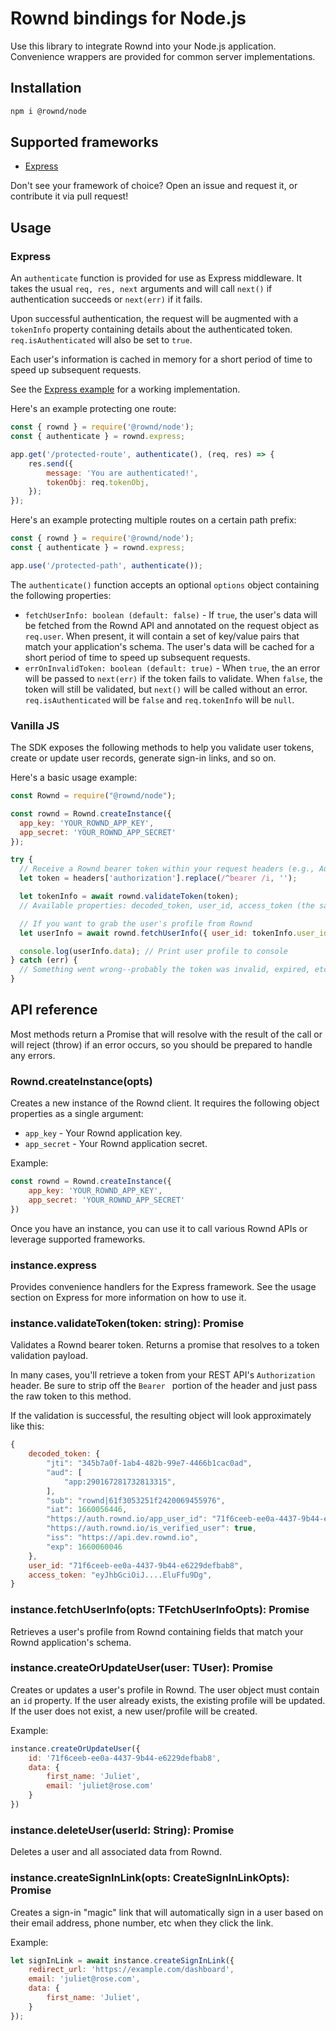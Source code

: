 # Rownd bindings for Node.js

Use this library to integrate Rownd into your Node.js application. Convenience wrappers are provided
for common server implementations.

## Installation

```bash
npm i @rownd/node
```

## Supported frameworks

- [Express](#express)

Don't see your framework of choice? Open an issue and request it, or contribute it via pull request!

## Usage

### Express

An `authenticate` function is provided for use as Express middleware.
It takes the usual `req, res, next` arguments and will call `next()` if authentication
succeeds or `next(err)` if it fails.

Upon successful authentication, the request will be augmented with a `tokenInfo` property containing
details about the authenticated token. `req.isAuthenticated` will also be set to `true`.

Each user's information is cached in memory for a short period of time to speed up subsequent requests.

See the [Express example](/examples/express/server.js) for a working implementation.

Here's an example protecting one route:
```js
const { rownd } = require('@rownd/node');
const { authenticate } = rownd.express;

app.get('/protected-route', authenticate(), (req, res) => {
    res.send({
        message: 'You are authenticated!',
        tokenObj: req.tokenObj,
    });
});
```

Here's an example protecting multiple routes on a certain path prefix:
```js
const { rownd } = require('@rownd/node');
const { authenticate } = rownd.express;

app.use('/protected-path', authenticate());
```

The `authenticate()` function accepts an optional `options` object containing the following properties:
- `fetchUserInfo: boolean (default: false)` - If `true`, the user's data will be fetched from the Rownd API and annotated on the request object as `req.user`. When present, it will contain a set of key/value pairs that match your application's schema. The user's data will be cached for a short period of time to speed up subsequent requests.
- `errOnInvalidToken: boolean (default: true)` - When `true`, the an error will be passed to `next(err)` if the token fails to validate. When `false`, the token will still be validated, but `next()` will be called without an error. `req.isAuthenticated` will be `false` and `req.tokenInfo` will be `null`.

### Vanilla JS

The SDK exposes the following methods to help you validate user tokens, create or update user records, generate sign-in links, and so on.

Here's a basic usage example:

```js
const Rownd = require("@rownd/node");

const rownd = Rownd.createInstance({
  app_key: 'YOUR_ROWND_APP_KEY',
  app_secret: 'YOUR_ROWND_APP_SECRET'
});

try {
  // Receive a Rownd bearer token within your request headers (e.g., Authorization: Bearer <token>)
  let token = headers['authorization'].replace(/^bearer /i, '');

  let tokenInfo = await rownd.validateToken(token);
  // Available properties: decoded_token, user_id, access_token (the same token you passed into `validateToken()`)

  // If you want to grab the user's profile from Rownd
  let userInfo = await rownd.fetchUserInfo({ user_id: tokenInfo.user_id });

  console.log(userInfo.data); // Print user profile to console
} catch (err) {
  // Something went wrong--probably the token was invalid, expired, etc.
}

```

## API reference

Most methods return a Promise that will resolve with the result of the call or will reject (throw) if an error occurs, so you should be prepared to handle any errors.

### Rownd.createInstance(opts)

Creates a new instance of the Rownd client. It requires the following object properties as a single argument:
- `app_key` - Your Rownd application key.
- `app_secret` - Your Rownd application secret.

Example:

```js
const rownd = Rownd.createInstance({
    app_key: 'YOUR_ROWND_APP_KEY',
    app_secret: 'YOUR_ROWND_APP_SECRET'
})
```

Once you have an instance, you can use it to call various Rownd APIs or leverage supported frameworks.

### instance.express
Provides convenience handlers for the Express framework. See the usage section on Express for more information on how to use it.

### instance.validateToken(token: string): Promise<TTokenValidationPayload>
Validates a Rownd bearer token. Returns a promise that resolves to a token validation payload.

In many cases, you'll retrieve a token from your REST API's `Authorization` header. Be sure to strip off the `Bearer ` portion of the header and just pass the raw token to this method.

If the validation is successful, the resulting object will look approximately like this:

```js
{
    decoded_token: {
        "jti": "345b7a0f-1ab4-482b-99e7-4466b1cac0ad",
        "aud": [
            "app:290167281732813315",
        ],
        "sub": "rownd|61f3053251f2420069455976",
        "iat": 1660056446,
        "https://auth.rownd.io/app_user_id": "71f6ceeb-ee0a-4437-9b44-e6229defbab8",
        "https://auth.rownd.io/is_verified_user": true,
        "iss": "https://api.dev.rownd.io",
        "exp": 1660060046
    },
    user_id: "71f6ceeb-ee0a-4437-9b44-e6229defbab8",
    access_token: "eyJhbGciOiJ....EluFfu9Dg",
}
```

### instance.fetchUserInfo(opts: TFetchUserInfoOpts): Promise<TUserInfo>
Retrieves a user's profile from Rownd containing fields that match your Rownd application's schema.

### instance.createOrUpdateUser(user: TUser): Promise<void>
Creates or updates a user's profile in Rownd. The user object must contain an `id` property. If the user already exists, the existing profile will be updated. If the user does not exist, a new user/profile will be created.

Example:

```js
instance.createOrUpdateUser({
    id: '71f6ceeb-ee0a-4437-9b44-e6229defbab8',
    data: {
        first_name: 'Juliet',
        email: 'juliet@rose.com'
    }
})
```

### instance.deleteUser(userId: String): Promise<void>
Deletes a user and all associated data from Rownd.

### instance.createSignInLink(opts: CreateSignInLinkOpts): Promise<string>

Creates a sign-in "magic" link that will automatically sign in a user based on their email address, phone number, etc when they click the link.

Example:

```js
let signInLink = await instance.createSignInLink({
    redirect_url: 'https://example.com/dashboard',
    email: 'juliet@rose.com',
    data: {
        first_name: 'Juliet',
    }
});
```
